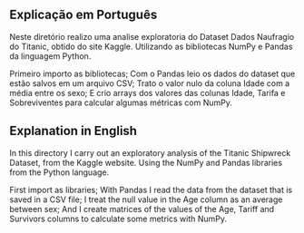 ## Explicação em Português

Neste diretório realizo uma analise exploratoria do Dataset Dados Naufragio do Titanic, obtido do site Kaggle.
Utilizando as bibliotecas NumPy e Pandas da linguagem Python.

Primeiro importo as bibliotecas;
Com o Pandas leio os dados do dataset que estão salvos em um arquivo CSV;
Trato o valor nulo da coluna Idade com a média entre os sexo;
E crio arrays dos valores das colunas Idade, Tarifa e Sobreviventes para calcular algumas métricas com NumPy.



## Explanation in English

In this directory I carry out an exploratory analysis of the Titanic Shipwreck Dataset, from the Kaggle website.
Using the NumPy and Pandas libraries from the Python language.

First import as libraries;
With Pandas I read the data from the dataset that is saved in a CSV file;
I treat the null value in the Age column as an average between sex;
And I create matrices of the values ​​of the Age, Tariff and Survivors columns to calculate some metrics with NumPy.
